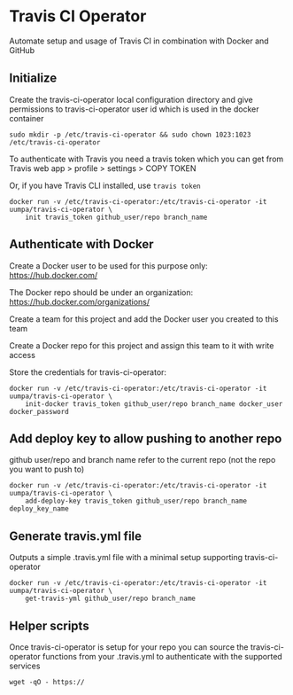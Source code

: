 # Travis CI Operator

Automate setup and usage of Travis CI in combination with Docker and GitHub

## Initialize

Create the travis-ci-operator local configuration directory and give permissions to travis-ci-operator user id which is used in the docker container

```
sudo mkdir -p /etc/travis-ci-operator && sudo chown 1023:1023 /etc/travis-ci-operator
```

To authenticate with Travis you need a travis token which you can get from Travis web app > profile > settings > COPY TOKEN

Or, if you have Travis CLI installed, use `travis token`

```
docker run -v /etc/travis-ci-operator:/etc/travis-ci-operator -it uumpa/travis-ci-operator \
    init travis_token github_user/repo branch_name
```

## Authenticate with Docker

Create a Docker user to be used for this purpose only: https://hub.docker.com/

The Docker repo should be under an organization: https://hub.docker.com/organizations/

Create a team for this project and add the Docker user you created to this team

Create a Docker repo for this project and assign this team to it with write access

Store the credentials for travis-ci-operator:

```
docker run -v /etc/travis-ci-operator:/etc/travis-ci-operator -it uumpa/travis-ci-operator \
    init-docker travis_token github_user/repo branch_name docker_user docker_password
```

## Add deploy key to allow pushing to another repo

github user/repo and branch name refer to the current repo (not the repo you want to push to)

```
docker run -v /etc/travis-ci-operator:/etc/travis-ci-operator -it uumpa/travis-ci-operator \
    add-deploy-key travis_token github_user/repo branch_name deploy_key_name
```

## Generate travis.yml file

Outputs a simple .travis.yml file with a minimal setup supporting travis-ci-operator

```
docker run -v /etc/travis-ci-operator:/etc/travis-ci-operator -it uumpa/travis-ci-operator \
    get-travis-yml github_user/repo branch_name
```

## Helper scripts

Once travis-ci-operator is setup for your repo you can source the travis-ci-operator functions from your .travis.yml to authenticate with the supported services

```
wget -qO - https://
```